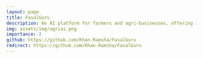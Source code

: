 ```yaml
---
layout: page
title: FasalGuru
description: An AI platform for farmers and agri-businesses, offering image-based crop disease detection and prevention suggestions, smart fertilizer and irrigation recommendation according to real-time weather.
img: assets/img/agriai.png
importance: 2
github: https://github.com/Khan-Ramsha/FasalGuru
redirect: https://github.com/Khan-Ramsha/FasalGuru
---
```

